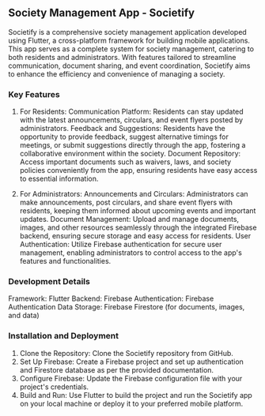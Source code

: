 ## Society Management App - Societify
Societify is a comprehensive society management application developed using Flutter, a cross-platform framework for building mobile applications. This app serves as a complete system for society management, catering to both residents and administrators. With features tailored to streamline communication, document sharing, and event coordination, Societify aims to enhance the efficiency and convenience of managing a society.

### Key Features
1) For Residents:
Communication Platform: Residents can stay updated with the latest announcements, circulars, and event flyers posted by administrators.
Feedback and Suggestions: Residents have the opportunity to provide feedback, suggest alternative timings for meetings, or submit suggestions directly through the app, fostering a collaborative environment within the society.
Document Repository: Access important documents such as waivers, laws, and society policies conveniently from the app, ensuring residents have easy access to essential information.

2) For Administrators:
Announcements and Circulars: Administrators can make announcements, post circulars, and share event flyers with residents, keeping them informed about upcoming events and important updates.
Document Management: Upload and manage documents, images, and other resources seamlessly through the integrated Firebase backend, ensuring secure storage and easy access for residents.
User Authentication: Utilize Firebase authentication for secure user management, enabling administrators to control access to the app's features and functionalities.

### Development Details
Framework: Flutter
Backend: Firebase
Authentication: Firebase Authentication
Data Storage: Firebase Firestore (for documents, images, and data)

### Installation and Deployment
1) Clone the Repository: Clone the Societify repository from GitHub.
2) Set Up Firebase: Create a Firebase project and set up authentication and Firestore database as per the provided documentation.
3) Configure Firebase: Update the Firebase configuration file with your project's credentials.
4) Build and Run: Use Flutter to build the project and run the Societify app on your local machine or deploy it to your preferred mobile platform.
